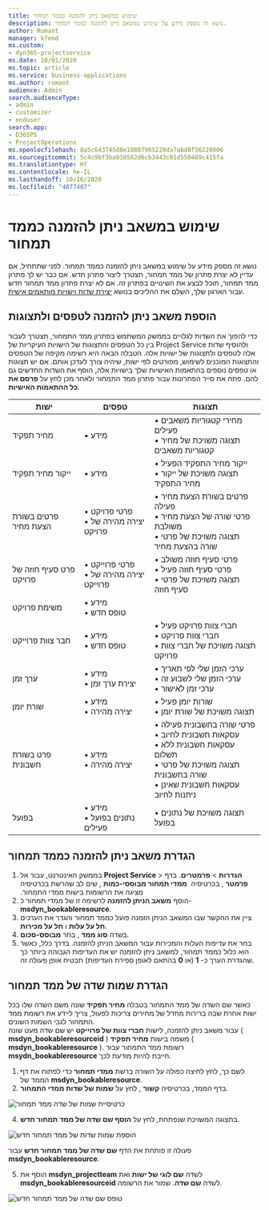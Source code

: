 ```yaml
---
title: שימוש במשאב ניתן להזמנה כממד תמחור
description: נושא זה מספק מידע על שימוש במשאב ניתן להזמנה כממד תמחור.
author: Rumant
manager: kfend
ms.custom:
- dyn365-projectservice
ms.date: 10/01/2020
ms.topic: article
ms.service: business-applications
ms.author: rumant
audience: Admin
search.audienceType:
- admin
- customizer
- enduser
search.app:
- D365PS
- ProjectOperations
ms.openlocfilehash: 8a5c643745d8e10887965228da7abd8f56228006
ms.sourcegitcommit: 5c4c9bf3ba018562d6cb3443c01d550489c415fa
ms.translationtype: HT
ms.contentlocale: he-IL
ms.lasthandoff: 10/16/2020
ms.locfileid: "4077407"
---
```

# <a name="use-bookable-resource-as-a-pricing-dimension"></a>שימוש במשאב ניתן להזמנה כממד תמחור
נושא זה מספק מידע על שימוש במשאב ניתן להזמנה כממד תמחור. לפני שתתחיל, אם עדיין לא יצרת פתרון של ממד תמחור, תצטרך ליצור פתרון חדש. אם כבר יש לך פתרון ממד תמחור, תוכל לבצע את השינויים בפתרון זה. אם לא יצרת פתרון ממד תמחור חדש עבור הארגון שלך, השלם את ההליכים בנושא [יצירת שדות וישויות מותאמים אישית](create-custom-fields-entities.md).

## <a name="add-bookable-resource-to-forms-and-views"></a>הוספת משאב ניתן להזמנה לטפסים ולתצוגות
כדי להפוך את השדות לגלויים בממשק המשתמש בפתרון ממד התמחור, תצטרך לעבור בין כל הטפסים והתצוגות של הישויות העיקריות של Project Service ולהוסיף שדות אלה לטפסים ולתצוגות של ישויות אלה.
הטבלה הבאה היא רשימה מקיפה של הטפסים והתצוגות המוכנים לשימוש, מפורטים לפי ישות, שיהיה צורך לעדכן אותם. אם יש תצוגות או טפסים נוספים בהתאמות האישיות שלך בישויות אלה, הוסף את השדות החדשים גם להם.
פתח את סייר הפתרונות עבור פתרון ממד התמחור ולאחר מכן לחץ על **פרסם את כל ההתאמות האישיות**.


|   ישות        | טפסים   |תצוגות        |
| ------------------------------|---------------------------------|----------------------------------|
|  מחיר תפקיד|• מידע |• מחירי קטגוריות משאבים פעילים<br> • תצוגה משויכת של מחיר קטגוריות משאבים|
|  ייקור מחיר תפקיד|• מידע|• ייקור מחיר התפקיד הפעיל<br>• תצוגה משויכת של ייקור מחיר התפקיד|
|  פרטים בשורת הצעת מחיר|• פרטי פרויקט<br>• יצירה מהירה של פרויקט|• פרטים בשורת הצעת מחיר פעילה<br>• פרטי שורה של הצעת מחיר משולבת<br>• תצוגה משויכת של פרטי שורה בהצעת מחיר|
|  פרט סעיף חוזה של פרויקט|• פרטי פרוייקט<br>• יצירה מהירה של פרוייקט|• פרטי סעיף חוזה משולב<br>• פרטי סעיף חוזה פעיל<br>• תצוגה משויכת של פרטי סעיף חוזה|
|  משימת פרויקט|• מידע<br>• טופס חדש||
|  חבר צוות פרוייקט|• מידע<br>• טופס חדש|• חברי צוות פרויקט פעיל<br>• חברי צוות פרויקט<br>• תצוגה משויכת של חברי צוות פרויקט|
|  ערך זמן|• מידע<br>• יצירת ערך זמן|• ערכי הזמן שלי לפי תאריך<br>• ערכי הזמן שלי לשבוע זה<br>• ערכי זמן לאישור|
|  שורת יומן|• מידע<br>• יצירה מהירה|• שורות יומן פעיל<br>• תצוגה משויכת של שורת יומן|
|  פרט בשורת חשבונית|• מידע<br>• יצירה מהירה|• פרטי שורה בחשבונית פעילה<br>• עסקאות חשבונית לחיוב<br>• עסקאות חשבונית ללא תשלום<br>• תצוגה משויכת של פרטי שורה בחשבונית<br>• עסקאות חשבונית שאינן ניתנות לחיוב|
|  בפועל|• מידע<br>• נתונים בפועל פעילים|• תצוגה משויכת של נתונים בפועל|

## <a name="set-up-bookable-resource-as-a-pricing-dimension"></a>הגדרת משאב ניתן להזמנה כממד תמחור

1. בממשק האינטרנט, עבור אל **Project Service** > **הגדרות** > **פרמטרים**. בדף **פרמטר** , בכרטיסיה ‏‫ **ממדי תמחור מבוססי-כמות** , שים לב שהרשת בכרטיסיה מציגה את הרשומות בישות ממדי התמחור. 
2. הוסף **משאב הניתן להזמנה** לרשימה זו של ממדי תמחור כ- **msdyn_bookableresource**. 
3. ציין את ההקשר שבו המשאב הניתן הזמנה פועל כממד תמחור והגדר את הערכים **חל על עלות** ו **חל על מכירות**.
4. בשדה **סוג ממד** , בחר **מבוסס-סכום**. 
5. בחר את עדיפות העלות והמכירות עבור המשאב הניתן להזמנה. בדרך כלל, כאשר הוא כלול כממד תמחור, למשאב ניתן להזמנה יש את העדיפות הגבוהה ביותר כך שהגדרת הערך כ- **1** (או **0** בהתאם לאופן ספירת העדיפות) תבטיח אופן פעולה זה.

## <a name="set-up-pricing-dimension-field-names"></a>הגדרת שמות שדה של ממד תמחור

כאשר שם השדה של ממד התמחור בטבלה **מחיר תפקיד** שונה משם השדה שלו בכל ישות אחרת שבה ברירות מחדל של מחירים צריכות לפעול, צריך ליידע את רשומת ממד התמחור לגבי השמות השונים.    
עבור משאב ניתן להזמנה, לישות **חברי צוות של פרוייקט** יש שם שדה מעט שונה ( **msdyn_bookableresourceid** ) משמה בישות **מחיר תפקיד** ( **msdyn_bookableresource** ). רשומת ממד התמחור עבור **msydn_bookableresource** חייבת להיות מודעת לכך. 
1. לשם כך, לחץ לחיצה כפולה על השורה ברשת **ממדי תמחור** כדי לפתוח את דף הממד של **msdyn_bookableresource**.
2. בדף הממד, בכרטיסיה **קשור** , לחץ על **שמות של שדות ממדי התמחור**.

 ![כרטיסיית שמות של שדה ממד תמחור](media/PD-fieldname.png)

4. בתצוגה המשויכת שנפתחת, לחץ על **הוסף שם שדה של ממד תמחור חדש**.

 ![הוספת שמות שדות של ממד תמחור חדש](media/Add-NewPD-fieldname.png)


פעולה זו פותחת את הדף **שם שדה של ממד תמחור חדש** עבור **msdyn_bookableresource**. 

5. הוסף את **msdyn_projectteam** לשדה **שם לוגי של ישות** ואת **msdyn_bookableresourceid** לשדה **שם שדה**. שמור את הרשומה.

 ![טופס שם שדה של ממד תמחור חדש](media/PD-fieldname-Added.png)

